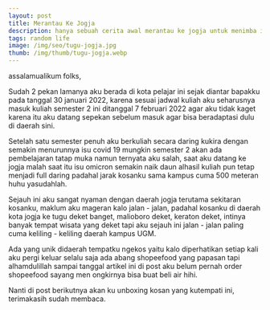 ```yaml
---
layout: post
title: Merantau Ke Jogja
description: hanya sebuah cerita awal merantau ke jogja untuk menimba ilmu.
tags: random life
image: /img/seo/tugu-jogja.jpg
thumb: /img/thumb/tugu-jogja.webp
---
```


assalamualikum folks,

Sudah 2 pekan lamanya aku berada di kota pelajar ini sejak diantar bapakku pada tanggal 30 januari 2022,
karena sesuai jadwal kuliah aku seharusnya masuk kuliah semester 2 ini ditanggal 7 februari 2022 agar aku
tidak kaget karena itu aku datang sepekan sebelum masuk agar bisa beradaptasi dulu di daerah sini.

Setelah satu semester penuh aku berkuliah secara daring kukira dengan semakin menurunnya isu covid 19 mungkin semester 2 akan ada pembelajaran tatap muka namun ternyata aku salah, saat aku datang ke jogja malah saat itu isu omicron semakin naik daun alhasil kuliah pun tetap menjadi full daring padahal jarak kosanku sama kampus cuma 500 meteran huhu yasudahlah.

Sejauh ini aku sangat nyaman dengan daerah jogja terutama sekitaran kosanku, maklum aku mageran kalo jalan - jalan, padahal kosanku di daerah kota jogja ke tugu deket banget, malioboro deket, keraton deket, intinya banyak tempat wisata yang deket tapi aku sejauh ini jalan - jalan paling cuma keliling - keliling daerah kampus UGM.

Ada yang unik didaerah tempatku ngekos yaitu kalo diperhatikan setiap kali aku pergi keluar selalu saja ada abang shopeefood yang papasan tapi alhamdulillah sampai tanggal artikel ini di post aku belum pernah order shopeefood sayang men ongkirnya bisa buat beli air hihi.

Nanti di post berikutnya akan ku unboxing kosan yang kutempati ini, terimakasih sudah membaca.